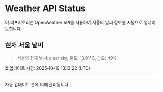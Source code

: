 
# Weather API Status

이 리포지토리는 OpenWeather API를 사용하여 서울의 날씨 정보를 자동으로 업데이트합니다.

## 현재 서울 날씨
> 서울의 현재 날씨: clear sky, 온도: 13.91°C, 습도: 49%

⏳ 업데이트 시간: 2025-10-19 13:13:22 (UTC)

---
자동 업데이트 봇에 의해 관리됩니다.
